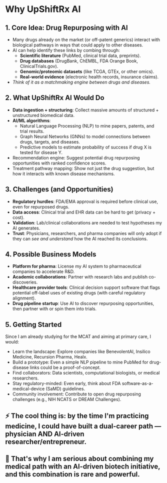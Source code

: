 # Why UpShiftRx AI

## 1. Core Idea: Drug Repurposing with AI

- Many drugs already on the market (or off-patent generics) interact with biological pathways in ways that could apply to other diseases.
- AI can help identify these links by combing through:
  - **Scientific literature** (PubMed, clinical trial data, preprints).
  - **Drug databases** (DrugBank, ChEMBL, FDA Orange Book, ClinicalTrials.gov).
  - **Genomic/proteomic datasets** (like TCGA, GTEx, or other omics).
  - **Real-world evidence** (electronic health records, insurance claims).
- _Think of it as a matchmaking engine between drugs and diseases._

## 2. What UpShiftRx AI Would Do

- **Data ingestion + structuring**: Collect massive amounts of structured + unstructured biomedical data.
- **AI/ML algorithms**:
  - Natural Language Processing (NLP) to mine papers, patents, and trial results.
  - Graph Neural Networks (GNNs) to model connections between drugs, targets, and diseases.
  - Predictive models to estimate probability of success if drug X is tested for disease Y.
- Recommendation engine: Suggest potential drug repurposing opportunities with ranked confidence scores.
- Treatment pathway mapping: Show not just the drug suggestion, but how it interacts with known disease mechanisms.

## 3. Challenges (and Opportunities)

- **Regulatory hurdles**: FDA/EMA approval is required before clinical use, even for repurposed drugs.
- **Data access**: Clinical trial and EHR data can be hard to get (privacy + cost).
- **Validation**: Lab/clinical collaborations are needed to test hypotheses my AI generates.
- **Trust**: Physicians, researchers, and pharma companies will only adopt if they can _see and understand_ how the AI reached its conclusions.

## 4. Possible Business Models

- **Platform for pharma**: License my AI system to pharmaceutical companies to accelerate R&D.
- **Academic collaborations**: Partner with research labs and publish co-discoveries.
- **Healthcare provider tools**: Clinical decision support software that flags potential off-label uses of existing drugs (with careful regulatory alignment).
- **Drug pipeline startup**: Use AI to discover repurposing opportunities, then partner with or spin them into trials.

## 5. Getting Started

Since I am already studying for the MCAT and aiming at primary care, I would:

- Learn the landscape: Explore companies like BenevolentAI, Insilico Medicine, Recursion Pharma, Healx.
- Build a prototype: Even a simple NLP pipeline to mine PubMed for drug-disease links could be a proof-of-concept.
- Find collaborators: Data scientists, computational biologists, or medical researchers.
- Stay regulatory-minded: Even early, think about FDA software-as-a-medical-device (SaMD) guidelines.
- Community involvement: Contribute to open drug repurposing challenges (e.g., NIH NCATS or DREAM Challenges).

## ⚡ The cool thing is: by the time I'm practicing medicine, I could have built a dual-career path — physician AND AI-driven researcher/entrepreneur.

## 🚀 That's why I am serious about combining my medical path with an AI-driven biotech initiative, and this combination is rare and powerful.
